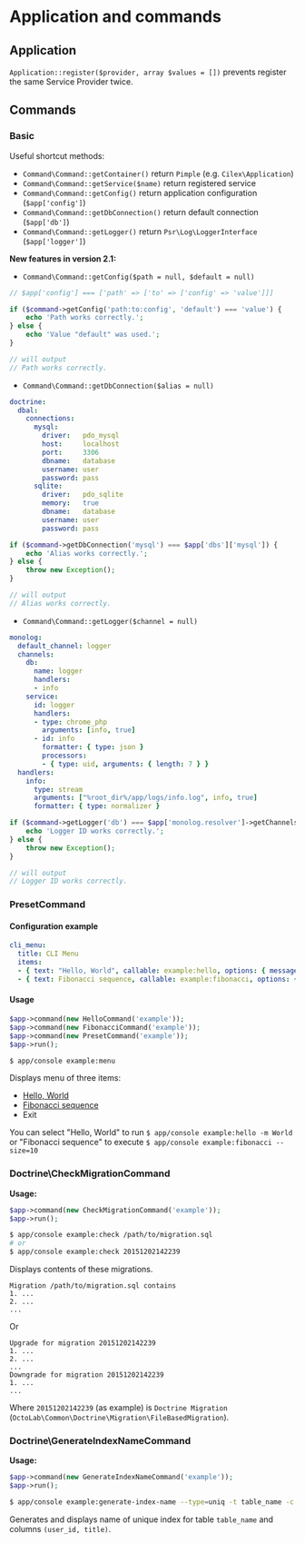 # Application and commands

## Application

`Application::register($provider, array $values = [])` prevents register the same Service Provider twice.

## Commands

### Basic

Useful shortcut methods:

- `Command\Command::getContainer()` return `Pimple` (e.g. `Cilex\Application`)
- `Command\Command::getService($name)` return registered service
- `Command\Command::getConfig()` return application configuration (`$app['config']`)
- `Command\Command::getDbConnection()` return default connection (`$app['db']`)
- `Command\Command::getLogger()` return `Psr\Log\LoggerInterface` (`$app['logger']`)

__New features in version 2.1:__

- `Command\Command::getConfig($path = null, $default = null)`

```php
// $app['config'] === ['path' => ['to' => ['config' => 'value']]]

if ($command->getConfig('path:to:config', 'default') === 'value') {
    echo 'Path works correctly.';
} else {
    echo 'Value "default" was used.';
}

// will output
// Path works correctly.
```

- `Command\Command::getDbConnection($alias = null)`

```yml
doctrine:
  dbal:
    connections:
      mysql:
        driver:   pdo_mysql
        host:     localhost
        port:     3306
        dbname:   database
        username: user
        password: pass
      sqlite:
        driver:   pdo_sqlite
        memory:   true
        dbname:   database
        username: user
        password: pass
```

```php
if ($command->getDbConnection('mysql') === $app['dbs']['mysql']) {
    echo 'Alias works correctly.';
} else {
    throw new Exception();
}

// will output
// Alias works correctly.
```

- `Command\Command::getLogger($channel = null)`

```yml
monolog:
  default_channel: logger
  channels:
    db:
      name: logger
      handlers:
      - info
    service:
      id: logger
      handlers:
      - type: chrome_php
        arguments: [info, true]
      - id: info
        formatter: { type: json }
        processors:
        - { type: uid, arguments: { length: 7 } }
  handlers:
    info:
      type: stream
      arguments: ["%root_dir%/app/logs/info.log", info, true]
      formatter: { type: normalizer }
```

```php
if ($command->getLogger('db') === $app['monolog.resolver']->getChannels()['db']) {
    echo 'Logger ID works correctly.';
} else {
    throw new Exception();
}

// will output
// Logger ID works correctly.
```

### PresetCommand

#### Configuration example

```yml
cli_menu:
  title: CLI Menu
  items:
  - { text: "Hello, World", callable: example:hello, options: { message: World } }
  - { text: Fibonacci sequence, callable: example:fibonacci, options: { size: 10 } }
```

#### Usage

```php
$app->command(new HelloCommand('example'));
$app->command(new FibonacciCommand('example'));
$app->command(new PresetCommand('example'));
$app->run();
```

```bash
$ app/console example:menu
```

Displays menu of three items:

- [Hello, World](/tests/Command/Mock/HelloCommand.php)
- [Fibonacci sequence](/tests/Command/Mock/FibonacciCommand.php)
- Exit

You can select "Hello, World" to run `$ app/console example:hello -m World`
or "Fibonacci sequence" to execute `$ app/console example:fibonacci --size=10`

### Doctrine\CheckMigrationCommand

__Usage:__

```php
$app->command(new CheckMigrationCommand('example'));
$app->run();
```

```bash
$ app/console example:check /path/to/migration.sql
# or
$ app/console example:check 20151202142239
```

Displays contents of these migrations.

```
Migration /path/to/migration.sql contains
1. ...
2. ...
...
```

Or

```
Upgrade for migration 20151202142239
1. ...
2. ...
...
Downgrade for migration 20151202142239
1. ...
...
```

Where `20151202142239` (as example) is `Doctrine Migration` (`OctoLab\Common\Doctrine\Migration\FileBasedMigration`).

### Doctrine\GenerateIndexNameCommand

__Usage:__

```php
$app->command(new GenerateIndexNameCommand('example'));
$app->run();
```

```bash
$ app/console example:generate-index-name --type=uniq -t table_name -c user_id,title
```

Generates and displays name of unique index for table `table_name` and columns `(user_id, title)`.
